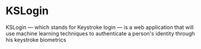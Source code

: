 # KSLogin
KSLogin — which stands for Keystroke login — is a web application that will use machine learning techniques to authenticate a person's identity through his keystroke biometrics
